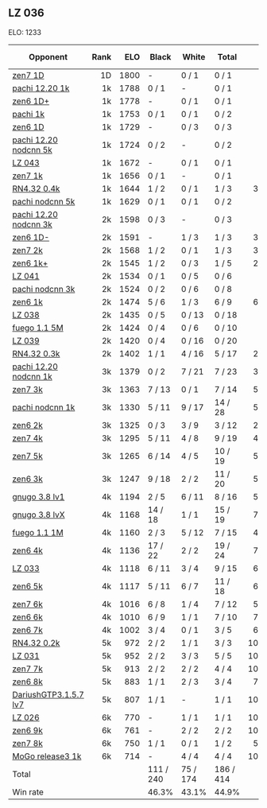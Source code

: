 ## LZ 036 ##

ELO: 1233

Opponent | Rank | ELO | Black | White | Total | Win rate
---------|-----:|----:|-------|-------|-------|-------:
[zen7 1D](zen7%201D.md) | 1D | 1800 | - | 0 / 1 | 0 / 1 | 0.0%
[pachi 12.20 1k](pachi%2012.20%201k.md) | 1k | 1788 | 0 / 1 | - | 0 / 1 | 0.0%
[zen6 1D+](zen6%201D+.md) | 1k | 1778 | - | 0 / 1 | 0 / 1 | 0.0%
[pachi 1k](pachi%201k.md) | 1k | 1753 | 0 / 1 | 0 / 1 | 0 / 2 | 0.0%
[zen6 1D](zen6%201D.md) | 1k | 1729 | - | 0 / 3 | 0 / 3 | 0.0%
[pachi 12.20 nodcnn 5k](pachi%2012.20%20nodcnn%205k.md) | 1k | 1724 | 0 / 2 | - | 0 / 2 | 0.0%
[LZ 043](LZ%20043.md) | 1k | 1672 | - | 0 / 1 | 0 / 1 | 0.0%
[zen7 1k](zen7%201k.md) | 1k | 1656 | 0 / 1 | - | 0 / 1 | 0.0%
[RN4.32 0.4k](RN4.32%200.4k.md) | 1k | 1644 | 1 / 2 | 0 / 1 | 1 / 3 | 33.3%
[pachi nodcnn 5k](pachi%20nodcnn%205k.md) | 1k | 1629 | 0 / 1 | 0 / 1 | 0 / 2 | 0.0%
[pachi 12.20 nodcnn 3k](pachi%2012.20%20nodcnn%203k.md) | 2k | 1598 | 0 / 3 | - | 0 / 3 | 0.0%
[zen6 1D-](zen6%201D-.md) | 2k | 1591 | - | 1 / 3 | 1 / 3 | 33.3%
[zen7 2k](zen7%202k.md) | 2k | 1568 | 1 / 2 | 0 / 1 | 1 / 3 | 33.3%
[zen6 1k+](zen6%201k+.md) | 2k | 1545 | 1 / 2 | 0 / 3 | 1 / 5 | 20.0%
[LZ 041](LZ%20041.md) | 2k | 1534 | 0 / 1 | 0 / 5 | 0 / 6 | 0.0%
[pachi nodcnn 3k](pachi%20nodcnn%203k.md) | 2k | 1524 | 0 / 2 | 0 / 6 | 0 / 8 | 0.0%
[zen6 1k](zen6%201k.md) | 2k | 1474 | 5 / 6 | 1 / 3 | 6 / 9 | 66.7%
[LZ 038](LZ%20038.md) | 2k | 1435 | 0 / 5 | 0 / 13 | 0 / 18 | 0.0%
[fuego 1.1 5M](fuego%201.1%205M.md) | 2k | 1424 | 0 / 4 | 0 / 6 | 0 / 10 | 0.0%
[LZ 039](LZ%20039.md) | 2k | 1420 | 0 / 4 | 0 / 16 | 0 / 20 | 0.0%
[RN4.32 0.3k](RN4.32%200.3k.md) | 2k | 1402 | 1 / 1 | 4 / 16 | 5 / 17 | 29.4%
[pachi 12.20 nodcnn 1k](pachi%2012.20%20nodcnn%201k.md) | 3k | 1379 | 0 / 2 | 7 / 21 | 7 / 23 | 30.4%
[zen7 3k](zen7%203k.md) | 3k | 1363 | 7 / 13 | 0 / 1 | 7 / 14 | 50.0%
[pachi nodcnn 1k](pachi%20nodcnn%201k.md) | 3k | 1330 | 5 / 11 | 9 / 17 | 14 / 28 | 50.0%
[zen6 2k](zen6%202k.md) | 3k | 1325 | 0 / 3 | 3 / 9 | 3 / 12 | 25.0%
[zen7 4k](zen7%204k.md) | 3k | 1295 | 5 / 11 | 4 / 8 | 9 / 19 | 47.4%
[zen7 5k](zen7%205k.md) | 3k | 1265 | 6 / 14 | 4 / 5 | 10 / 19 | 52.6%
[zen6 3k](zen6%203k.md) | 3k | 1247 | 9 / 18 | 2 / 2 | 11 / 20 | 55.0%
[gnugo 3.8 lv1](gnugo%203.8%20lv1.md) | 4k | 1194 | 2 / 5 | 6 / 11 | 8 / 16 | 50.0%
[gnugo 3.8 lvX](gnugo%203.8%20lvX.md) | 4k | 1168 | 14 / 18 | 1 / 1 | 15 / 19 | 78.9%
[fuego 1.1 1M](fuego%201.1%201M.md) | 4k | 1160 | 2 / 3 | 5 / 12 | 7 / 15 | 46.7%
[zen6 4k](zen6%204k.md) | 4k | 1136 | 17 / 22 | 2 / 2 | 19 / 24 | 79.2%
[LZ 033](LZ%20033.md) | 4k | 1118 | 6 / 11 | 3 / 4 | 9 / 15 | 60.0%
[zen6 5k](zen6%205k.md) | 4k | 1117 | 5 / 11 | 6 / 7 | 11 / 18 | 61.1%
[zen7 6k](zen7%206k.md) | 4k | 1016 | 6 / 8 | 1 / 4 | 7 / 12 | 58.3%
[zen6 6k](zen6%206k.md) | 4k | 1010 | 6 / 9 | 1 / 1 | 7 / 10 | 70.0%
[zen6 7k](zen6%207k.md) | 4k | 1002 | 3 / 4 | 0 / 1 | 3 / 5 | 60.0%
[RN4.32 0.2k](RN4.32%200.2k.md) | 5k | 972 | 2 / 2 | 1 / 1 | 3 / 3 | 100.0%
[LZ 031](LZ%20031.md) | 5k | 952 | 2 / 2 | 3 / 3 | 5 / 5 | 100.0%
[zen7 7k](zen7%207k.md) | 5k | 913 | 2 / 2 | 2 / 2 | 4 / 4 | 100.0%
[zen6 8k](zen6%208k.md) | 5k | 883 | 1 / 1 | 2 / 3 | 3 / 4 | 75.0%
[DariushGTP3.1.5.7 lv7](DariushGTP3.1.5.7%20lv7.md) | 5k | 807 | 1 / 1 | - | 1 / 1 | 100.0%
[LZ 026](LZ%20026.md) | 6k | 770 | - | 1 / 1 | 1 / 1 | 100.0%
[zen6 9k](zen6%209k.md) | 6k | 761 | - | 2 / 2 | 2 / 2 | 100.0%
[zen7 8k](zen7%208k.md) | 6k | 750 | 1 / 1 | 0 / 1 | 1 / 2 | 50.0%
[MoGo release3 1k](MoGo%20release3%201k.md) | 6k | 714 | - | 4 / 4 | 4 / 4 | 100.0%
Total | | | 111 / 240 | 75 / 174 | 186 / 414 | 
Win rate| | | 46.3% | 43.1% | 44.9% | 
